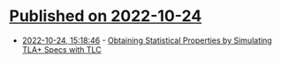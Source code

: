 # [Published on 2022-10-24](index.md)

* [2022-10-24, 15:18:46](https://lobste.rs/s/ooukjg/obtaining_statistical_properties_by) - [Obtaining Statistical Properties by Simulating TLA+ Specs with TLC](https://www.youtube.com/watch?v=cYenTPD7740&t=4s)
